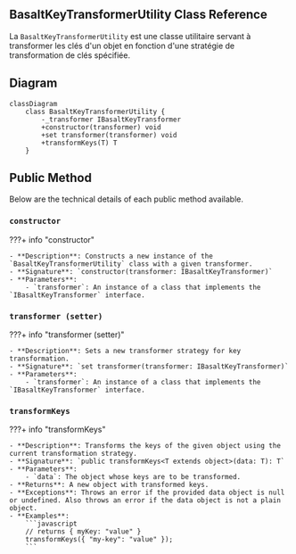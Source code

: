 ## **BasaltKeyTransformerUtility Class Reference**

La `BasaltKeyTransformerUtility` est une classe utilitaire servant à transformer les clés d'un objet en fonction d'une stratégie de transformation de clés spécifiée.

## **Diagram**

```mermaid
classDiagram
    class BasaltKeyTransformerUtility {
        -_transformer IBasaltKeyTransformer
        +constructor(transformer) void
        +set transformer(transformer) void
        +transformKeys(T) T
    }
```

## **Public Method**

Below are the technical details of each public method available.

### `constructor`

???+ info "constructor"

    - **Description**: Constructs a new instance of the `BasaltKeyTransformerUtility` class with a given transformer.
    - **Signature**: `constructor(transformer: IBasaltKeyTransformer)`
    - **Parameters**:
        - `transformer`: An instance of a class that implements the `IBasaltKeyTransformer` interface.

### `transformer (setter)`

???+ info "transformer (setter)"

    - **Description**: Sets a new transformer strategy for key transformation.
    - **Signature**: `set transformer(transformer: IBasaltKeyTransformer)`
    - **Parameters**:
        - `transformer`: An instance of a class that implements the `IBasaltKeyTransformer` interface.

### `transformKeys`

???+ info "transformKeys"

    - **Description**: Transforms the keys of the given object using the current transformation strategy.
    - **Signature**: `public transformKeys<T extends object>(data: T): T`
    - **Parameters**:
        - `data`: The object whose keys are to be transformed.
    - **Returns**: A new object with transformed keys.
    - **Exceptions**: Throws an error if the provided data object is null or undefined. Also throws an error if the data object is not a plain object.
    - **Examples**:
        ```javascript
        // returns { myKey: "value" }
        transformKeys({ "my-key": "value" });
        ```

